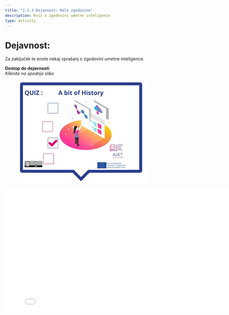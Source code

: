 ```yaml
---
title: "2.2.3 Dejavnost: Malo zgodovine"
description: Kviz o zgodovini umetne inteligence
type: activity
---
```


# Dejavnost:  
 Za zaključek te enote nekaj vprašanj o zgodovini umetne inteligence.


**Dostop do dejavnosti**  
_Kliknite na spodnjo sliko_

<figure>
  <img src="Images/VisuelQUIZAbitofHistory.jpg" alt="Illustration to access the Quiz on AI History"/>  
</figure>

<center><iframe width="818" height="404" src="2-2-3-Activity-A-bit-of-history/2-2-3-activity-quiz-AI-history.html" frameborder="0" allowfullscreen></iframe></center>
